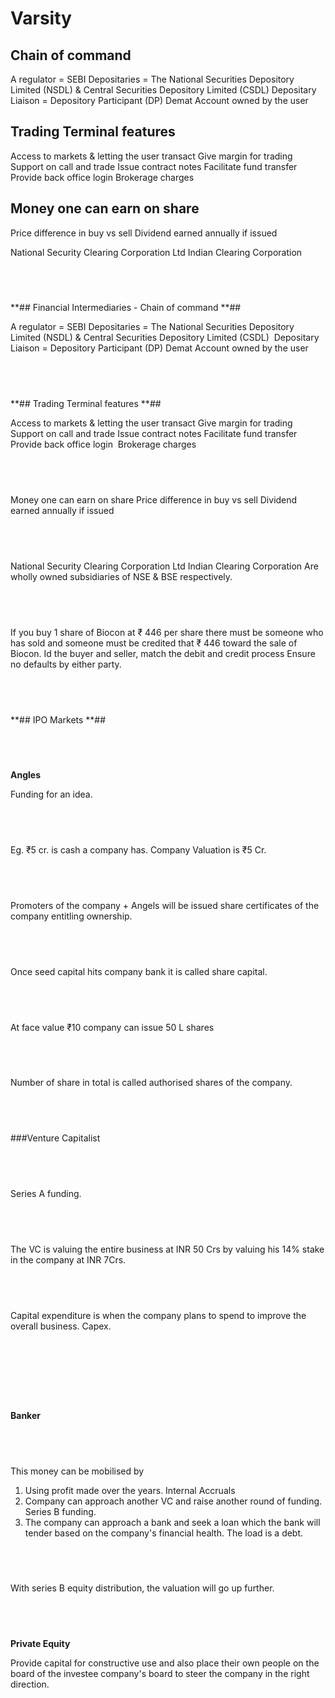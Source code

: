 # Varsity

## Chain of command

A regulator = SEBI
Depositaries = The National Securities Depository Limited (NSDL) & Central Securities Depository Limited (CSDL) 
Depositary Liaison = Depository Participant (DP)
Demat Account owned by the user

## Trading Terminal features

Access to markets & letting the user transact
Give margin for trading
Support on call and trade
Issue contract notes
Facilitate fund transfer
Provide back office login 
Brokerage charges

## Money one can earn on share

Price difference in buy vs sell
Dividend earned annually if issued

National Security Clearing Corporation Ltd
Indian Clearing Corporation
##  

**## Financial Intermediaries - Chain of command
**## 

A regulator = SEBI
Depositaries = The National Securities Depository Limited (NSDL) & Central Securities Depository Limited (CSDL) 
Depositary Liaison = Depository Participant (DP)
Demat Account owned by the user
##  

**## Trading Terminal features
**## 

Access to markets & letting the user transact
Give margin for trading
Support on call and trade
Issue contract notes
Facilitate fund transfer
Provide back office login 
Brokerage charges
##  

Money one can earn on share
Price difference in buy vs sell
Dividend earned annually if issued
##  

National Security Clearing Corporation Ltd
Indian Clearing Corporation
Are wholly owned subsidiaries of NSE & BSE respectively.
##  

If you buy 1 share of Biocon at ₹ 446 per share there must be someone who has sold and someone must be credited that ₹ 446 toward the sale of Biocon.
Id the buyer and seller, match the debit and credit process
Ensure no defaults by either party. 
##  

**## IPO Markets
**## 

##  

**Angles**

Funding for an idea. 
##  

Eg. ₹5 cr. is cash a company has. Company Valuation is ₹5 Cr. 
##  

Promoters of the company + Angels will be issued share certificates of the company entitling ownership.
##  

Once seed capital hits company bank it is called share capital.
##  

At face value ₹10 company can issue 50 L shares 
##  

Number of share in total is called authorised shares of the company.
##  

###Venture Capitalist
##  

Series A funding.
##  

The VC is valuing the entire business at INR 50 Crs by valuing his 14% stake in the company at INR 7Crs.
##  

Capital expenditure is when the company plans to spend to improve the overall business. Capex.
##  

##  

**Banker**

##  

This money can be mobilised by
1. Using profit made over the years. Internal Accruals
2. Company can approach another VC and raise another round of funding. Series B funding.
3. The company can approach a bank and seek a loan which the bank will tender based on the company's financial health. The load is a debt.
##  

With series B equity distribution, the valuation will go up further.
##  

**Private Equity**

Provide capital for constructive use and also place their own people on the board of the investee company's board to steer the company in the right direction.

